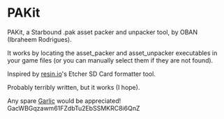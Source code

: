 # PAKit
PAKit, a Starbound .pak asset packer and unpacker tool, by OBAN (Ibraheem Rodrigues).

It works by locating the asset_packer and asset_unpacker executables in your game files (or you can manually select them if they are not found).

Inspired by [resin.io](https://github.com/resin-io)'s Etcher SD Card formatter tool.

Probably terribly written, but it works (I hope).

Any spare [Garlic](https://garlicoin.io/) would be appreciated! GacWBGqzawm61FZdbTu2EbSSMKRC8i6QnZ
